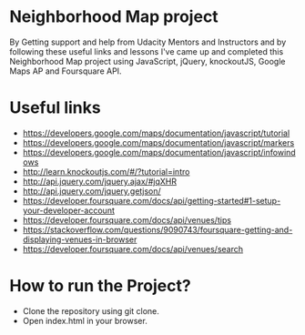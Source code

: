 # Neighborhood Map project

By Getting support and help from Udacity Mentors and Instructors and by following these useful links and lessons I've came up and completed this Neighborhood Map project using JavaScript, jQuery, knockoutJS, Google Maps AP and Foursquare API. 

# Useful links

- https://developers.google.com/maps/documentation/javascript/tutorial
- https://developers.google.com/maps/documentation/javascript/markers
- https://developers.google.com/maps/documentation/javascript/infowindows
- http://learn.knockoutjs.com/#/?tutorial=intro
- http://api.jquery.com/jquery.ajax/#jqXHR
- http://api.jquery.com/jquery.getjson/
- https://developer.foursquare.com/docs/api/getting-started#1-setup-your-developer-account
- https://developer.foursquare.com/docs/api/venues/tips
- https://stackoverflow.com/questions/9090743/foursquare-getting-and-displaying-venues-in-browser
- https://developer.foursquare.com/docs/api/venues/search

# How to run the Project?

- Clone the repository using git clone.
- Open index.html in your browser.
